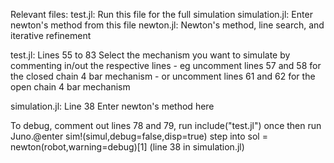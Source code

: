 Relevant files:
test.jl: Run this file for the full simulation
simulation.jl: Enter newton's method from this file
newton.jl: Newton's method, line search, and iterative refinement

test.jl:
Lines 55 to 83
Select the mechanism you want to simulate by commenting in/out the respective lines
    - eg uncomment lines 57 and 58 for the closed chain 4 bar mechanism
    - or uncomment lines 61 and 62 for the open chain 4 bar mechanism

simulation.jl:
Line 38
Enter newton's method here

To debug, comment out lines 78 and 79,
    run         include("test.jl") once
    then run    Juno.@enter sim!(simul,debug=false,disp=true)
    step into   sol = newton(robot,warning=debug)[1]      (line 38 in simulation.jl)
